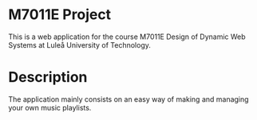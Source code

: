 # M7011E Project
This is a web application for the course M7011E Design of Dynamic Web Systems at Luleå University of Technology.

# Description
The application mainly consists on an easy way of making and managing your own music playlists.
